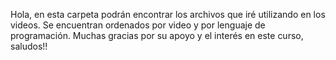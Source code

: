 Hola, en esta carpeta podrán encontrar los archivos que iré utilizando en los videos.
Se encuentran ordenados por video y por lenguaje de programación.
Muchas gracias por su apoyo y el interés en este curso, saludos!!
